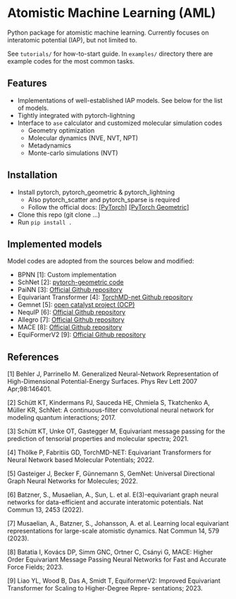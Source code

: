 # Atomistic Machine Learning (AML)

Python package for atomistic machine learning. Currently focuses on interatomic potential (IAP), but not limited to.

See `tutorials/` for how-to-start guide. In `examples/` directory there are example codes for the most common tasks.

## Features

- Implementations of well-established IAP models. See below for the list of models.
- Tightly integrated with pytorch-lightning
- Interface to `ase` calculator and customized molecular simulation codes
  - Geometry optimization
  - Molecular dynamics (NVE, NVT, NPT)
  - Metadynamics
  - Monte-carlo simulations (NVT)

## Installation

- Install pytorch, pytorch_geometric & pytorch_lightning
  - Also pytorch_scatter and pytorch_sparse is required
  - Follow the official docs: [[PyTorch]](https://pytorch.org/get-started/locally/) [[PyTorch Geometric]](https://pytorch-geometric.readthedocs.io/en/2.3.1/install/installation.html)
- Clone this repo (git clone ...)
- Run `pip install .`


## Implemented models
Model codes are adopted from the sources below and modified:
  - BPNN [1]: Custom implementation
  - SchNet [2]: [pytorch-geometric code](https://github.com/pyg-team/pytorch_geometric)
  - PaiNN [3]: [Official Github repository](https://github.com/atomistic-machine-learning/schnetpack)
  - Equivariant Transformer [4]: [TorchMD-net Github repository](https://github.com/torchmd/torchmd-net)
  - Gemnet [5]: [open catalyst project (OCP)](https://github.com/Open-Catalyst-Project/ocp)
  - NequIP [6]: [Official Github repository](https://github.com/mir-group/nequip)
  - Allegro [7]: [Official Github repository](https://github.com/mir-group/allegro)
  - MACE [8]: [Official Github repository](https://github.com/ACEsuit/mace)
  - EquiFormerV2 [9]: [Official Github repository](https://github.com/atomicarchitects/equiformer_v2)

## References

[1] Behler J, Parrinello M. Generalized Neural-Network Representation of High-Dimensional Potential-Energy Surfaces. Phys Rev Lett 2007 Apr;98:146401.

[2] Schütt KT, Kindermans PJ, Sauceda HE, Chmiela S, Tkatchenko A, Müller KR, SchNet: A continuous-filter convolutional
neural network for modeling quantum interactions; 2017.

[3] Schütt KT, Unke OT, Gastegger M, Equivariant message passing for the prediction of tensorial properties and molecular
spectra; 2021.

[4] Thölke P, Fabritiis GD, TorchMD-NET: Equivariant Transformers for Neural Network based Molecular Potentials; 2022.

[5] Gasteiger J, Becker F, Günnemann S, GemNet: Universal Directional Graph Neural Networks for Molecules; 2022.


[6] Batzner, S., Musaelian, A., Sun, L. et al. E(3)-equivariant graph neural networks for data-efficient and accurate interatomic potentials. Nat Commun 13, 2453 (2022).


[7] Musaelian, A., Batzner, S., Johansson, A. et al. Learning local equivariant representations for large-scale atomistic dynamics. Nat Commun 14, 579 (2023).

[8] Batatia I, Kovács DP, Simm GNC, Ortner C, Csányi G, MACE: Higher Order Equivariant Message Passing Neural Networks
for Fast and Accurate Force Fields; 2023.

[9] Liao YL, Wood B, Das A, Smidt T, EquiformerV2: Improved Equivariant Transformer for Scaling to Higher-Degree Repre-
sentations; 2023.

